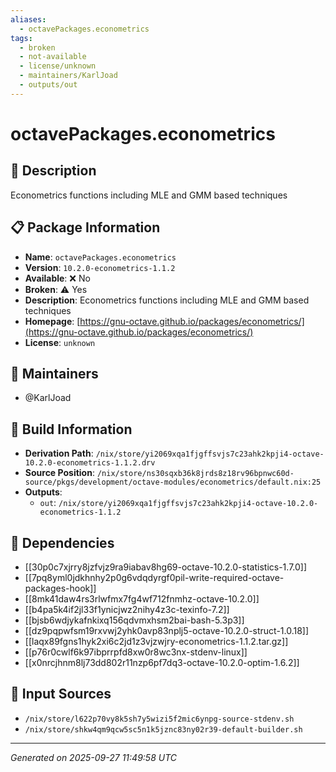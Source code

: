 ```yaml
---
aliases:
  - octavePackages.econometrics
tags:
  - broken
  - not-available
  - license/unknown
  - maintainers/KarlJoad
  - outputs/out
---
```


# octavePackages.econometrics

## 📝 Description

Econometrics functions including MLE and GMM based techniques

## 📋 Package Information

- **Name**: `octavePackages.econometrics`
- **Version**: `10.2.0-econometrics-1.1.2`
- **Available**: ❌ No
- **Broken**: ⚠️ Yes
- **Description**: Econometrics functions including MLE and GMM based techniques
- **Homepage**: [https://gnu-octave.github.io/packages/econometrics/](https://gnu-octave.github.io/packages/econometrics/)
- **License**: `unknown`
## 👥 Maintainers

- @KarlJoad


## 🔧 Build Information

- **Derivation Path**: `/nix/store/yi2069xqa1fjgffsvjs7c23ahk2kpji4-octave-10.2.0-econometrics-1.1.2.drv`
- **Source Position**: `/nix/store/ns30sqxb36k8jrds8z18rv96bpnwc60d-source/pkgs/development/octave-modules/econometrics/default.nix:25`
- **Outputs**:
  - `out`:  `/nix/store/yi2069xqa1fjgffsvjs7c23ahk2kpji4-octave-10.2.0-econometrics-1.1.2`

## 🔗 Dependencies

- [[30p0c7xjrry8jzfvjz9ra9iabav8hg69-octave-10.2.0-statistics-1.7.0]]
- [[7pq8yml0jdkhnhy2p0g6vdqdyrgf0pil-write-required-octave-packages-hook]]
- [[8mk41daw4rs3rlwfmx7fg4wf712fnmhz-octave-10.2.0]]
- [[b4pa5k4if2jl33f1ynicjwz2nihy4z3c-texinfo-7.2]]
- [[bjsb6wdjykafnkixq156qdvmxhsm2bai-bash-5.3p3]]
- [[dz9pqpwfsm19rxvwj2yhk0avp83nplj5-octave-10.2.0-struct-1.0.18]]
- [[laqx89fgns1hyk2xi6c2jd1z3vjzwjry-econometrics-1.1.2.tar.gz]]
- [[p76r0cwlf6k97ibprrpfd8xw0r8wc3nx-stdenv-linux]]
- [[x0nrcjhnm8lj73dd802r11nzp6pf7dq3-octave-10.2.0-optim-1.6.2]]

## 📁 Input Sources

- `/nix/store/l622p70vy8k5sh7y5wizi5f2mic6ynpg-source-stdenv.sh`
- `/nix/store/shkw4qm9qcw5sc5n1k5jznc83ny02r39-default-builder.sh`

---
*Generated on 2025-09-27 11:49:58 UTC*
